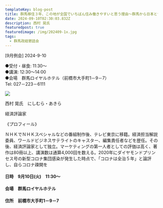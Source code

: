 ```yaml
---
templateKey: blog-post
title: 群馬移住３年、この地が全国でいちばん住み働きやすいと思う理由～群馬から日本と世界の経済を見る～
date: 2024-09-10T02:30:03.832Z
description: 西村 晃氏
featuredpost: true
featuredimage: /img/202409-1x.jpg
tags:
  - 群馬政経懇話会
---
```

\[9月例会] 2024-9-10

●受付・昼食: 11:30〜\
●講演: 12:30〜14:00\
●会場　群馬ロイヤルホテル（前橋市大手町1－9－7）\
Tel: 027－223－6111

![](/img/202409-1x.jpg)

西村 晃氏　にしむら・あきら

経済評論家

《プロフィール》

ＮＨＫでＮＨＫスペシャルなどの番組制作後、テレビ東京に移籍。経済担当解説委員、ワールドビジネスサテライトのキャスター、編集責任者などを歴任。その後、経済評論家として独立。マーケティングの第一人者としての評価は高く、著作は80冊以上、講演数は通算4,000回を数える。2020年にダイヤモンドプリンセス号の新型コロナ集団感染が発生した時点で、「コロナは全治５年」と論評し、自らコロナ疎開を

#### 日時　9月10日(火)　11:30〜

#### 会場　群馬ロイヤルホテル

#### 住所　前橋市大手町1－9－7